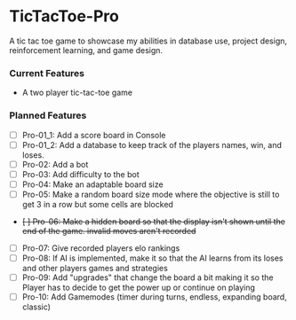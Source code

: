 # TicTacToe-Pro

A tic tac toe game to showcase my abilities in database use, project design, reinforcement learning, and game design.

### Current Features
- A two player tic-tac-toe game

### Planned Features
- [ ] Pro-01_1: Add a score board in Console
- [ ] Pro-01_2: Add a database to keep track of the players names, win, and loses.
- [ ] Pro-02: Add a bot
- [ ] Pro-03: Add difficulty to the bot
- [ ] Pro-04: Make an adaptable board size
- [ ] Pro-05: Make a random board size mode where the objective is still to get 3 in a row but some cells are blocked
- ~~[ ] Pro-06: Make a hidden board so that the display isn't shown until the end of the game. invalid moves aren't recorded~~
- [ ] Pro-07: Give recorded players elo rankings
- [ ] Pro-08: If AI is implemented, make it so that the AI learns from its loses and other players games and strategies
- [ ] Pro-09: Add "upgrades" that change the board a bit making it so the Player has to decide to get the power up or continue on playing
- [ ] Pro-10: Add Gamemodes (timer during turns, endless, expanding board, classic) 
